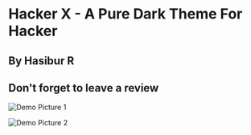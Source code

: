 # Hacker X - A Pure Dark Theme For Hacker

## By Hasibur R

## Don't forget to leave a review

![Demo Picture 1](https://i.postimg.cc/L8dW11Hr/1.png)

![Demo Picture 2](https://i.postimg.cc/GhTNtQ1F/2.png)
